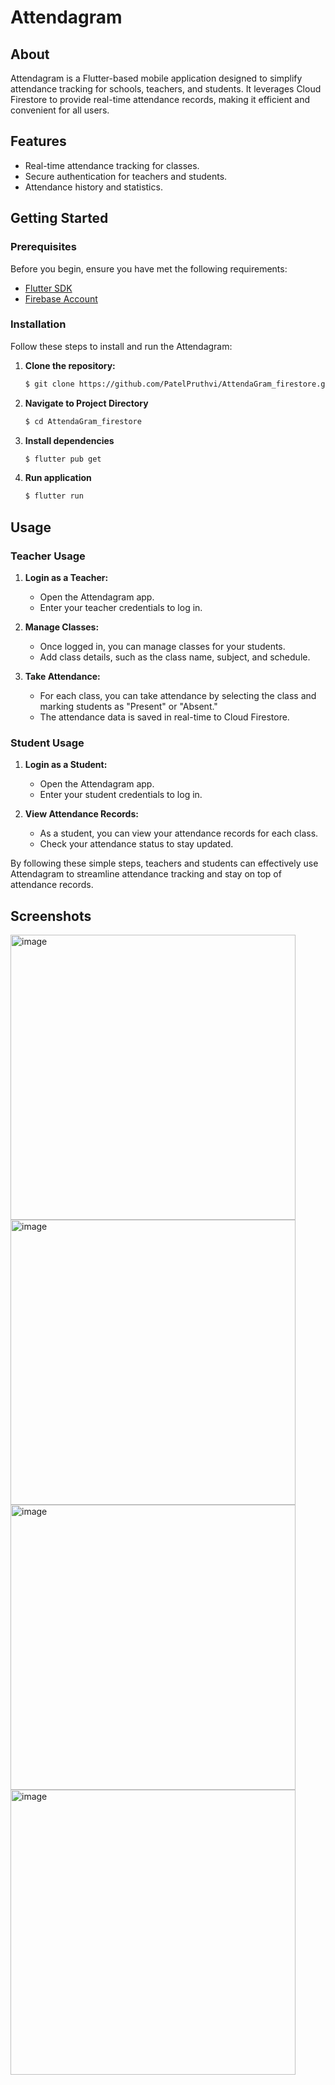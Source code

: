 # Attendagram

## About

Attendagram is a Flutter-based mobile application designed to simplify attendance tracking for schools, teachers, and students. It leverages Cloud Firestore to provide real-time attendance records, making it efficient and convenient for all users.

## Features

- Real-time attendance tracking for classes.
- Secure authentication for teachers and students.
- Attendance history and statistics.

## Getting Started

### Prerequisites

Before you begin, ensure you have met the following requirements:

- [Flutter SDK](https://flutter.dev/docs/get-started/install)
- [Firebase Account](https://firebase.google.com/)


### Installation

Follow these steps to install and run the Attendagram:

1. **Clone the repository:**

   ```bash
   $ git clone https://github.com/PatelPruthvi/AttendaGram_firestore.git

2. **Navigate to Project Directory**
   
   ```bash
   $ cd AttendaGram_firestore
3. **Install dependencies**
   
   ```bash
   $ flutter pub get
4. **Run application**

   ```bash
   $ flutter run


## Usage

### Teacher Usage

1. **Login as a Teacher:**
   - Open the Attendagram app.
   - Enter your teacher credentials to log in.

2. **Manage Classes:**
   - Once logged in, you can manage classes for your students.
   - Add class details, such as the class name, subject, and schedule.

3. **Take Attendance:**
   - For each class, you can take attendance by selecting the class and marking students as "Present" or "Absent."
   - The attendance data is saved in real-time to Cloud Firestore.

### Student Usage

1. **Login as a Student:**
   - Open the Attendagram app.
   - Enter your student credentials to log in.

2. **View Attendance Records:**
   - As a student, you can view your attendance records for each class.
   - Check your attendance status to stay updated.


By following these simple steps, teachers and students can effectively use Attendagram to streamline attendance tracking and stay on top of attendance records.


## Screenshots
<img width="456" alt="image" src="https://github.com/PatelPruthvi/AttendaGram_firestore/assets/71627511/2ab7eb5f-5a52-4eab-b5aa-d42af122e070">
<img width="456" alt="image" src="https://github.com/PatelPruthvi/AttendaGram_firestore/assets/71627511/07775d32-dd10-4b53-8837-ea16385f27cb">
<img width="456" alt="image" src="https://github.com/PatelPruthvi/AttendaGram_firestore/assets/71627511/465eb5ae-be7b-4d30-aae2-0763b0956071">
<img width="456" alt="image" src="https://github.com/PatelPruthvi/AttendaGram_firestore/assets/71627511/02e07a63-3b1b-44ec-b0ef-ced2f654f82d">






